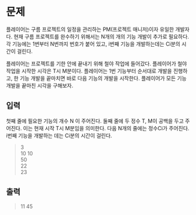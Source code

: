 # 문제
플레이어는 구름 프로젝트의 일정을 관리하는 PM(프로젝트 매니저)이자 유일한 개발자다. 
현재 구름 프로젝트를 완수하기 위해서는 N개의 개의 기능 개발이 추가로 필요하다. 
각 기능에는 1번부터 N번까지 번호가 붙어 있고, i번째 기능을 개발하는데는 Ci분의 시간이 걸린다.

플레이어는 프로젝트를 기한 안에 끝내기 위해 철야 작업에 들어갔다. 플레이어가 철야 작업을 시작한 시각은
T시 M분이다. 플레이어는 1번 기능부터 순서대로 개발을 진행하고, 한 기능 개발을 끝마치면 바로 다음 기능의 개발을 
시작한다. 플레이어가 모든 기능 개발을 끝마친 시각을 구해보자.

## 입력
첫째 줄에 필요한 기능의 개수 N 이 주어진다.
둘째 줄에 두 정수 T, M이 공백을 두고 주어진다. 이는 현재 시작 T시 M분임을 의미한다.
다음 N개의 줄에는 정수Ci가 주어진다. i번째 기능을 개발하는 데는 Ci분의 시간이 걸린다.
> 3  
10 10  
50  
22  
23

## 출력
> 11 45
